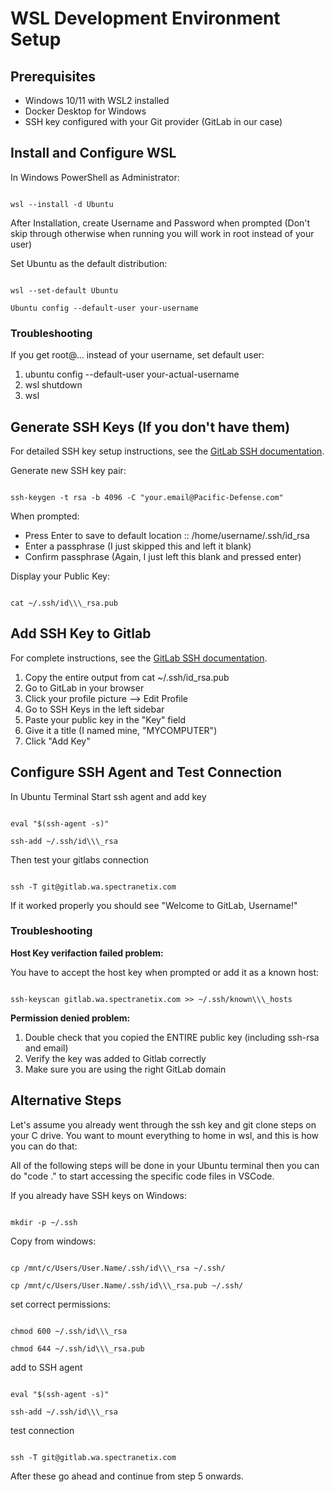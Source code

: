# WSL Development Environment Setup

## Prerequisites

- Windows 10/11 with WSL2 installed
- Docker Desktop for Windows
- SSH key configured with your Git provider (GitLab in our case)

## Install and Configure WSL

In Windows PowerShell as Administrator:

```

wsl --install -d Ubuntu

```

After Installation, create Username and Password when prompted (Don't skip through otherwise when running you will work in root instead of your user)

Set Ubuntu as the default distribution:

```

wsl --set-default Ubuntu

Ubuntu config --default-user your-username

```

### Troubleshooting

If you get root@... instead of your username, set default user:

1. ubuntu config --default-user your-actual-username
2. wsl shutdown
3. wsl

## Generate SSH Keys (If you don't have them)

For detailed SSH key setup instructions, see the [GitLab SSH documentation](https://gitlab.wa.spectranetix.com/help/user/ssh.md).

Generate new SSH key pair:

```

ssh-keygen -t rsa -b 4096 -C "your.email@Pacific-Defense.com"

```

When prompted:
- Press Enter to save to default location :: /home/username/.ssh/id_rsa
- Enter a passphrase (I just skipped this and left it blank)
- Confirm passphrase (Again, I just left this blank and pressed enter)

Display your Public Key:

```

cat ~/.ssh/id\\\_rsa.pub

```

## Add SSH Key to Gitlab

For complete instructions, see the [GitLab SSH documentation](https://gitlab.wa.spectranetix.com/help/user/ssh.md).

1. Copy the entire output from cat ~/.ssh/id_rsa.pub
2. Go to GitLab in your browser
3. Click your profile picture --> Edit Profile
4. Go to SSH Keys in the left sidebar
5. Paste your public key in the "Key" field
6. Give it a title (I named mine, "MYCOMPUTER")
7. Click "Add Key"

## Configure SSH Agent and Test Connection

In Ubuntu Terminal Start ssh agent and add key

```

eval "$(ssh-agent -s)"

ssh-add ~/.ssh/id\\\_rsa

```

Then test your gitlabs connection

```

ssh -T git@gitlab.wa.spectranetix.com

```

If it worked properly you should see "Welcome to GitLab, Username!"

### Troubleshooting

**Host Key verifaction failed problem:**

You have to accept the host key when prompted or add it as a known host:

```

ssh-keyscan gitlab.wa.spectranetix.com >> ~/.ssh/known\\\_hosts

```

**Permission denied problem:**

1. Double check that you copied the ENTIRE public key (including ssh-rsa and email)
2. Verify the key was added to Gitlab correctly
3. Make sure you are using the right GitLab domain

## Alternative Steps

Let's assume you already went through the ssh key and git clone steps on your C drive. You want to mount everything to home in wsl, and this is how you can do that:

All of the following steps will be done in your Ubuntu terminal then you can do "code ." to start accessing the specific code files in VSCode.

If you already have SSH keys on Windows:

```

mkdir -p ~/.ssh

```

Copy from windows:

```

cp /mnt/c/Users/User.Name/.ssh/id\\\_rsa ~/.ssh/

cp /mnt/c/Users/User.Name/.ssh/id\\\_rsa.pub ~/.ssh/

```

set correct permissions:

```

chmod 600 ~/.ssh/id\\\_rsa

chmod 644 ~/.ssh/id\\\_rsa.pub

```

add to SSH agent

```

eval "$(ssh-agent -s)"

ssh-add ~/.ssh/id\\\_rsa

```

test connection

```

ssh -T git@gitlab.wa.spectranetix.com

```

After these go ahead and continue from step 5 onwards.
